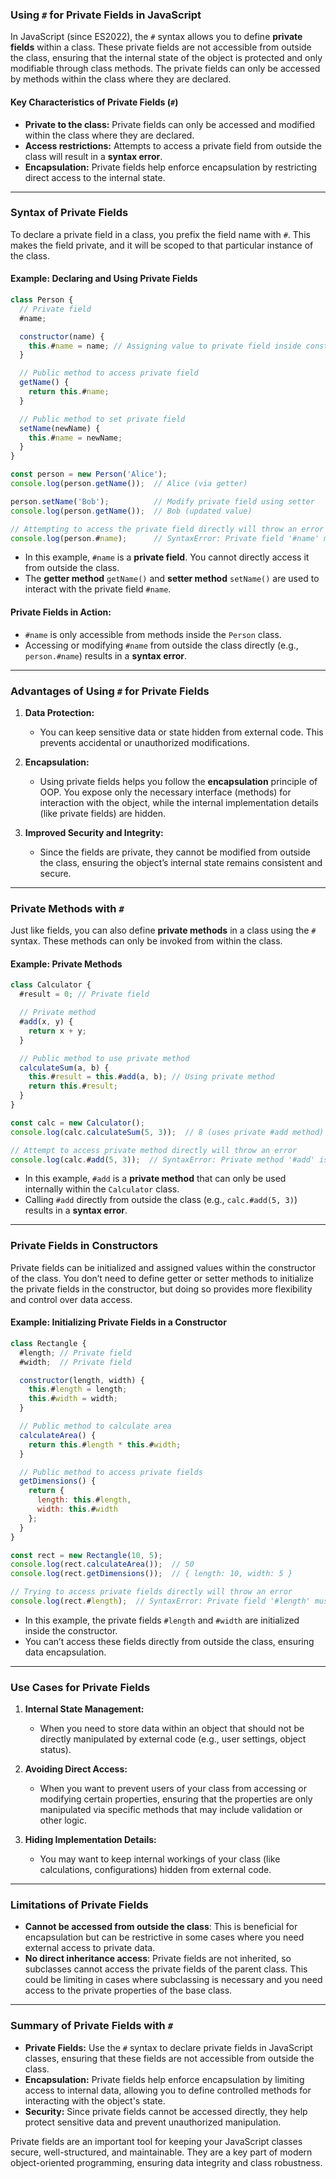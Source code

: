 ### **Using `#` for Private Fields in JavaScript**

In JavaScript (since ES2022), the `#` syntax allows you to define **private fields** within a class. These private fields are not accessible from outside the class, ensuring that the internal state of the object is protected and only modifiable through class methods. The private fields can only be accessed by methods within the class where they are declared.

#### **Key Characteristics of Private Fields (`#`)**

- **Private to the class:** Private fields can only be accessed and modified within the class where they are declared.
- **Access restrictions:** Attempts to access a private field from outside the class will result in a **syntax error**.
- **Encapsulation:** Private fields help enforce encapsulation by restricting direct access to the internal state.

---

### **Syntax of Private Fields**

To declare a private field in a class, you prefix the field name with `#`. This makes the field private, and it will be scoped to that particular instance of the class.

#### **Example: Declaring and Using Private Fields**

```javascript
class Person {
  // Private field
  #name;

  constructor(name) {
    this.#name = name; // Assigning value to private field inside constructor
  }

  // Public method to access private field
  getName() {
    return this.#name;
  }

  // Public method to set private field
  setName(newName) {
    this.#name = newName;
  }
}

const person = new Person('Alice');
console.log(person.getName());  // Alice (via getter)

person.setName('Bob');          // Modify private field using setter
console.log(person.getName());  // Bob (updated value)

// Attempting to access the private field directly will throw an error
console.log(person.#name);      // SyntaxError: Private field '#name' must be declared in an enclosing class
```

- In this example, `#name` is a **private field**. You cannot directly access it from outside the class.
- The **getter method** `getName()` and **setter method** `setName()` are used to interact with the private field `#name`.

#### **Private Fields in Action:**
- `#name` is only accessible from methods inside the `Person` class.
- Accessing or modifying `#name` from outside the class directly (e.g., `person.#name`) results in a **syntax error**.

---

### **Advantages of Using `#` for Private Fields**

1. **Data Protection:**
   - You can keep sensitive data or state hidden from external code. This prevents accidental or unauthorized modifications.
   
2. **Encapsulation:**
   - Using private fields helps you follow the **encapsulation** principle of OOP. You expose only the necessary interface (methods) for interaction with the object, while the internal implementation details (like private fields) are hidden.

3. **Improved Security and Integrity:**
   - Since the fields are private, they cannot be modified from outside the class, ensuring the object’s internal state remains consistent and secure.

---

### **Private Methods with `#`**

Just like fields, you can also define **private methods** in a class using the `#` syntax. These methods can only be invoked from within the class.

#### **Example: Private Methods**

```javascript
class Calculator {
  #result = 0; // Private field

  // Private method
  #add(x, y) {
    return x + y;
  }

  // Public method to use private method
  calculateSum(a, b) {
    this.#result = this.#add(a, b); // Using private method
    return this.#result;
  }
}

const calc = new Calculator();
console.log(calc.calculateSum(5, 3));  // 8 (uses private #add method)

// Attempt to access private method directly will throw an error
console.log(calc.#add(5, 3));  // SyntaxError: Private method '#add' is not accessible outside class
```

- In this example, `#add` is a **private method** that can only be used internally within the `Calculator` class.
- Calling `#add` directly from outside the class (e.g., `calc.#add(5, 3)`) results in a **syntax error**.

---

### **Private Fields in Constructors**

Private fields can be initialized and assigned values within the constructor of the class. You don’t need to define getter or setter methods to initialize the private fields in the constructor, but doing so provides more flexibility and control over data access.

#### **Example: Initializing Private Fields in a Constructor**

```javascript
class Rectangle {
  #length; // Private field
  #width;  // Private field

  constructor(length, width) {
    this.#length = length;
    this.#width = width;
  }

  // Public method to calculate area
  calculateArea() {
    return this.#length * this.#width;
  }

  // Public method to access private fields
  getDimensions() {
    return {
      length: this.#length,
      width: this.#width
    };
  }
}

const rect = new Rectangle(10, 5);
console.log(rect.calculateArea());  // 50
console.log(rect.getDimensions());  // { length: 10, width: 5 }

// Trying to access private fields directly will throw an error
console.log(rect.#length);  // SyntaxError: Private field '#length' must be declared in an enclosing class
```

- In this example, the private fields `#length` and `#width` are initialized inside the constructor.
- You can’t access these fields directly from outside the class, ensuring data encapsulation.

---

### **Use Cases for Private Fields**

1. **Internal State Management:**
   - When you need to store data within an object that should not be directly manipulated by external code (e.g., user settings, object status).

2. **Avoiding Direct Access:**
   - When you want to prevent users of your class from accessing or modifying certain properties, ensuring that the properties are only manipulated via specific methods that may include validation or other logic.

3. **Hiding Implementation Details:**
   - You may want to keep internal workings of your class (like calculations, configurations) hidden from external code.

---

### **Limitations of Private Fields**

- **Cannot be accessed from outside the class**: This is beneficial for encapsulation but can be restrictive in some cases where you need external access to private data.
- **No direct inheritance access**: Private fields are not inherited, so subclasses cannot access the private fields of the parent class. This could be limiting in cases where subclassing is necessary and you need access to the private properties of the base class.

---

### **Summary of Private Fields with `#`**

- **Private Fields:** Use the `#` syntax to declare private fields in JavaScript classes, ensuring that these fields are not accessible from outside the class.
- **Encapsulation:** Private fields help enforce encapsulation by limiting access to internal data, allowing you to define controlled methods for interacting with the object's state.
- **Security:** Since private fields cannot be accessed directly, they help protect sensitive data and prevent unauthorized manipulation.

Private fields are an important tool for keeping your JavaScript classes secure, well-structured, and maintainable. They are a key part of modern object-oriented programming, ensuring data integrity and class robustness.
